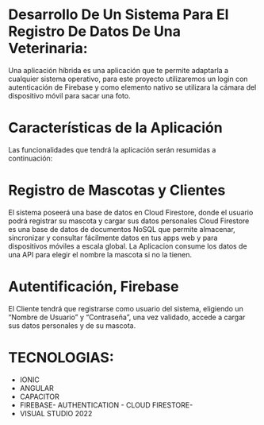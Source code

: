 
# Desarrollo De Un Sistema Para El Registro De Datos De Una Veterinaria:

Una aplicación híbrida es una aplicación que te permite adaptarla a cualquier sistema operativo, para este proyecto utilizaremos un login con autenticación de Firebase y como elemento nativo se utilizara la cámara del dispositivo móvil para sacar una foto. 

# Características de la Aplicación
 
Las funcionalidades que tendrá la aplicación serán resumidas a continuación: 

# Registro de Mascotas y Clientes 

El sistema poseerá una base de datos en Cloud Firestore, donde el usuario podrá registrar su mascota y cargar sus datos personales
Cloud Firestore es una base de datos de documentos NoSQL que permite almacenar, sincronizar y consultar fácilmente datos en tus apps web y para dispositivos móviles a escala global.
La Aplicacion consume los datos de una API para elegir el nombre la  mascota si no la tienen.

# Autentificación, Firebase 

El Cliente tendrá que registrarse como usuario del sistema, eligiendo un “Nombre de Usuario” y “Contraseña”, una vez validado, accede a cargar sus datos personales y de su mascota.

# TECNOLOGIAS:
- IONIC
- ANGULAR
- CAPACITOR
- FIREBASE- AUTHENTICATION - CLOUD FIRESTORE-
- VISUAL STUDIO 2022


